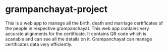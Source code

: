 # grampanchayat-project
This is a web app to manage all the birth, death and marriage certificates of the people in respective grampanchayat. 
This web app contains very accurate alignments for the certificate. 
It contains QR code which is scanable and can see all the details on it. 
Grampanchayat can manage certificates data very efficiently.
